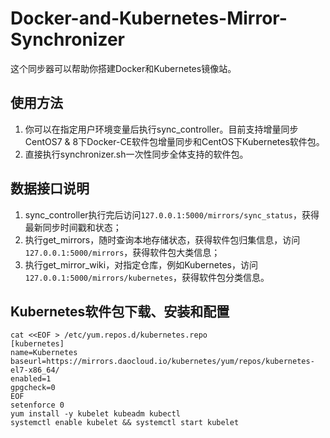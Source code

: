 # Docker-and-Kubernetes-Mirror-Synchronizer

这个同步器可以帮助你搭建Docker和Kubernetes镜像站。

## 使用方法

1. 你可以在指定用户环境变量后执行sync_controller。目前支持增量同步CentOS7 & 8下Docker-CE软件包增量同步和CentOS下Kubernetes软件包。
2. 直接执行synchronizer.sh一次性同步全体支持的软件包。

## 数据接口说明
1. sync_controller执行完后访问`127.0.0.1:5000/mirrors/sync_status`，获得最新同步时间戳和状态；
2. 执行get_mirrors，随时查询本地存储状态，获得软件包归集信息，访问`127.0.0.1:5000/mirrors`，获得软件包大类信息；
3. 执行get_mirror_wiki，对指定仓库，例如Kubernetes，访问`127.0.0.1:5000/mirrors/kubernetes`，获得软件包分类信息。

## Kubernetes软件包下载、安装和配置

```dotnetcli
cat <<EOF > /etc/yum.repos.d/kubernetes.repo
[kubernetes]
name=Kubernetes
baseurl=https://mirrors.daocloud.io/kubernetes/yum/repos/kubernetes-el7-x86_64/
enabled=1
gpgcheck=0
EOF
setenforce 0
yum install -y kubelet kubeadm kubectl
systemctl enable kubelet && systemctl start kubelet
```